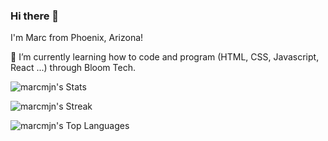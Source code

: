 ### Hi there 👋
I'm Marc from Phoenix, Arizona!

 🌱 I’m currently learning how to code and program (HTML, CSS, Javascript, React ...)  through Bloom Tech.

 ![marcmjn's Stats](https://github-readme-stats.vercel.app/api?username=marcmjn&theme=vue-dark&show_icons=true&hide_border=false&count_private=true)

 ![marcmjn's Streak](https://github-readme-streak-stats.herokuapp.com/?user=marcmjn&theme=vue-dark&hide_border=false)

 ![marcmjn's Top Languages](https://github-readme-stats.vercel.app/api/top-langs/?username=marcmjn&theme=vue-dark&show_icons=true&hide_border=false&layout=compact)
 

<!--
**marcmjn/marcmjn** is a ✨ _special_ ✨ repository because its `README.md` (this file) appears on your GitHub profile.

Here are some ideas to get you started:

- 🔭 I’m currently working on ...
- 🌱 I’m currently learning ...
- 👯 I’m looking to collaborate on ...
- 🤔 I’m looking for help with ...
- 💬 Ask me about ...
- 📫 How to reach me: ...
- 😄 Pronouns: ...
- ⚡ Fun fact: ...
-->
